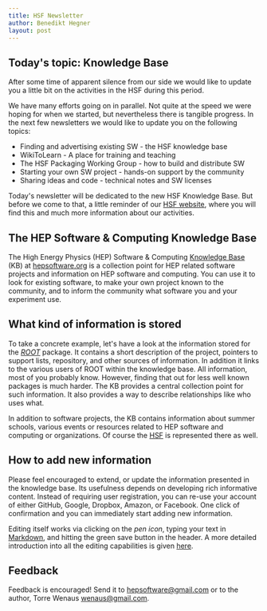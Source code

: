 ```yaml
---
title: HSF Newsletter
author: Benedikt Hegner
layout: post
---
```


## Today's topic: Knowledge Base

After some time of apparent silence from our side we would like to update
you a little bit on the activities in the HSF during this period.

We have many efforts going on in parallel. Not quite at the speed we were
hoping for when we started, but nevertheless there is tangible progress. <!--more-->
In the next few newsletters we would like to update you on the following topics:

   * Finding and advertising existing SW - the HSF knowledge base
   * WikiToLearn - A place for training and teaching
   * The HSF Packaging Working Group - how to build and distribute SW
   * Starting your own SW project - hands-on support by the community
   * Sharing ideas and code - technical notes and SW licenses

Today's newsletter will be dedicated to the new HSF Knowledge Base.
But before we come to that, a little reminder of our
[HSF website](http://hepsoftwarefoundation.org/), where you will find this and
much more information about our activities.

## The HEP Software & Computing Knowledge Base

The High Energy Physics (HEP) Software & Computing [Knowledge Base](https://en.wikipedia.org/wiki/Knowledge_base) (KB) at [hepsoftware.org](http://hepsoftware.org) is a collection point for HEP related software projects and information on HEP software and computing. You can use it to look for existing software, to make your own project known to the community, and to inform the community what software you and your experiment use.

## What kind of information is stored

To take a concrete example, let's have a look at the information stored for the
*[ROOT](http://hepsoftware.org/e/root)* package. It contains a short description
of the project, pointers to support lists, repository, and other sources of
information. In addition it links to the various users of ROOT within the knowledge
base. All information, most of you probably know.
However, finding that out for less well known packages is much harder. The KB provides a central collection point for such information. It also provides a way to describe relationships like who uses what.

In addition to software projects, the KB contains information about
summer schools, various events or resources related to HEP software and computing or organizations. Of course the [HSF](http://hepsoftware.org/e/hsf)
is represented there as well.

## How to add new information

Please feel encouraged to extend, or update the information presented in the knowledge base. Its usefulness depends on developing rich informative content. Instead of requiring user registration, you can re-use your account of either GitHub, Google, Dropbox, Amazon, or Facebook. One click of confirmation and you can immediately start adding new information.

Editing itself works via clicking on the *pen icon*, typing your text in [Markdown](https://help.github.com/articles/markdown-basics/), and hitting the green save button in the header. A more detailed introduction into all the editing capabilities is given [here](http://hepsoftware.org/e/hepsoftwareorg).



## Feedback

Feedback is encouraged! Send it to hepsoftware@gmail.com or to the author, Torre Wenaus wenaus@gmail.com.
